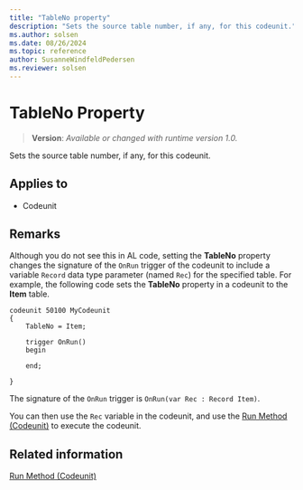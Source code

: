```yaml
---
title: "TableNo property"
description: "Sets the source table number, if any, for this codeunit."
ms.author: solsen
ms.date: 08/26/2024
ms.topic: reference
author: SusanneWindfeldPedersen
ms.reviewer: solsen
---
```

[//]: # (START>DO_NOT_EDIT)
[//]: # (IMPORTANT:Do not edit any of the content between here and the END>DO_NOT_EDIT.)
[//]: # (Any modifications should be made in the .xml files in the ModernDev repo.)
# TableNo Property
> **Version**: _Available or changed with runtime version 1.0._

Sets the source table number, if any, for this codeunit.

## Applies to
-   Codeunit

[//]: # (IMPORTANT: END>DO_NOT_EDIT)


## Remarks

Although you do not see this in AL code, setting the **TableNo** property changes the signature of the `OnRun` trigger of the codeunit to include a variable `Record` data type parameter (named `Rec`) for the specified table. For example, the following code sets the **TableNo** property in a codeunit to the **Item** table.

```AL
codeunit 50100 MyCodeunit
{
    TableNo = Item;

    trigger OnRun()
    begin
        
    end;

}
```

The signature of the `OnRun` trigger is `OnRun(var Rec : Record Item)`. 

You can then use the `Rec` variable in the codeunit, and use the  [Run Method \(Codeunit\)](../methods-auto/codeunit/codeunit-RUN-method.md) to execute the codeunit.  
  
## Related information

[Run Method \(Codeunit\)](../methods-auto/codeunit/codeunit-run-method.md)
